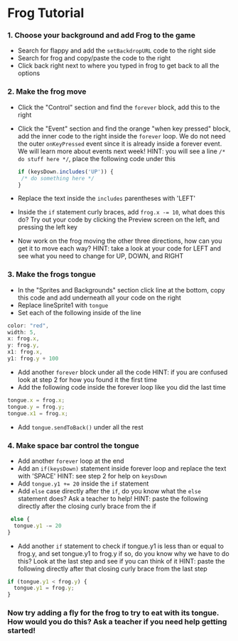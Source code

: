 # Frog Tutorial

### 1. Choose your background and add Frog to the game

   - Search for flappy and add the `setBackdropURL` code to the right side
   - Search for frog and copy/paste the code to the right
   - Click back right next to where you typed in frog to get back to all the options

### 2. Make the frog move

   - Click the "Control" section and find the `forever` block, add this to the right
   - Click the "Event" section and find the orange "when key pressed" block, add the inner code to the right inside the `forever` loop. We do not need the outer `onKeyPressed` event since it is already inside a forever event. We will learn more about events next week! 
     HINT: you will see a line `/* do stuff here */`, place the following code under this
     
     ```javascript
     if (keysDown.includes('UP')) {
      /* do something here */
     }
     ```
  
   - Replace the text inside the `includes` parentheses with 'LEFT'
   - Inside the `if` statement curly braces, add `frog.x -= 10`, what does this do? Try out your code by clicking the Preview screen on the left, and pressing the left key
   - Now work on the frog moving the other three directions, how can you get it to move each way?
     HINT: take a look at your code for LEFT and see what you need to change for UP, DOWN, and RIGHT

### 3. Make the frogs tongue

   - In the "Sprites and Backgrounds" section click line at the bottom, copy this code and add underneath all your code on the right
   - Replace lineSprite1 with `tongue`
   - Set each of the following inside of the line

   ```javascript
   color: "red",
   width: 5,
   x: frog.x,
   y: frog.y,
   x1: frog.x,
   y1: frog.y + 100
   ```

   - Add another `forever` block under all the code
     HINT: if you are confused look at step 2 for how you found it the first time
   - Add the following code inside the forever loop like you did the last time

   ```javascript
   tongue.x = frog.x;
   tongue.y = frog.y;
   tongue.x1 = frog.x;
   ```

   - Add `tongue.sendToBack()` under all the rest

### 4. Make space bar control the tongue

   - Add another `forever` loop at the end
   - Add an `if(keysDown)` statement inside forever loop and replace the text with 'SPACE'
     HINT: see step 2 for help on `keysDown`
   - Add `tongue.y1 += 20` inside the `if` statement
   - Add `else` case directly after the `if`, do you know what the `else` statement does? Ask a teacher to help!
     HINT: paste the following directly after the closing curly brace from the if

   ```javascript
    else {
     tongue.y1 -= 20
   }
   ```

   - Add another `if` statement to check if tongue.y1 is less than or equal to frog.y, and set tongue.y1 to frog.y if so, do you know why we have to do this? Look at the last step and see if you can think of it
     HINT: paste the following directly after that closing curly brace from the last step

   ```javascript
   if (tongue.y1 < frog.y) {
     tongue.y1 = frog.y;
   }
   ```

### Now try adding a fly for the frog to try to eat with its tongue. How would you do this? Ask a teacher if you need help getting started!
